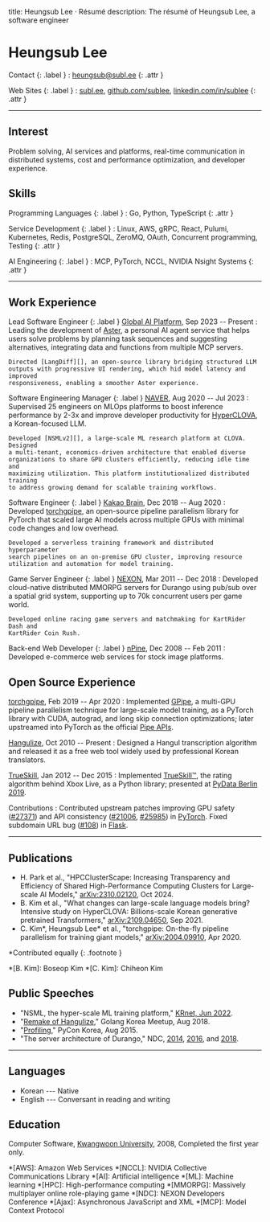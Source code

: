 title: Heungsub Lee · Résumé
description: The résumé of Heungsub Lee, a software engineer

Heungsub Lee
============

Contact {: .label }
: [heungsub@subl.ee](mailto:heungsub@subl.ee)
  {: .attr }

Web Sites {: .label }
: [subl.ee](/),
  [github.com/sublee](https://github.com/sublee),
  [linkedin.com/in/sublee](https://linkedin.com/in/sublee)
  {: .attr }

---

Interest
--------

Problem solving, AI services and platforms, real-time communication in
distributed systems, cost and performance optimization, and developer
experience.

Skills
------

Programming Languages {: .label }
: Go, Python, TypeScript
  {: .attr }

Service Development {: .label }
: Linux, AWS, gRPC, React, Pulumi, Kubernetes, Redis, PostgreSQL, ZeroMQ, OAuth,
  Concurrent programming, Testing
  {: .attr }

AI Engineering {: .label }
: MCP, PyTorch, NCCL, NVIDIA Nsight Systems
  {: .attr }

---

Work Experience
---------------

Lead Software Engineer {: .label }
[Global AI Platform][gapco], Sep 2023 -- Present
:   Leading the development of [Aster][], a personal AI agent service that helps
    users solve problems by planning task sequences and suggesting alternatives,
    integrating data and functions from multiple MCP servers.

    Directed [LangDiff][], an open-source library bridging structured LLM
    outputs with progressive UI rendering, which hid model latency and improved
    responsiveness, enabling a smoother Aster experience.

[gapco]: https://globalaiplatform.com/
[aster]: https://asterapp.ai/
[langdiff]: https://github.com/globalaiplatform/langdiff

Software Engineering Manager {: .label }
[NAVER][], Aug 2020 -- Jul 2023
:   Supervised 25 engineers on MLOps platforms to boost inference performance by
    2-3x and improve developer productivity for [HyperCLOVA][], a Korean-focused
    LLM.

    Developed [NSMLv2][], a large-scale ML research platform at CLOVA. Designed
    a multi-tenant, economics-driven architecture that enabled diverse
    organizations to share GPU clusters efficiently, reducing idle time and
    maximizing utilization. This platform institutionalized distributed training
    to address growing demand for scalable training workflows.

[naver]: https://navercorp.com/
[hyperclova]: https://clova.ai/hyperclova
[nsmlv2]: https://deview.kr/2023/sessions/550
[clova]: https://clova.ai/

Software Engineer {: .label }
[Kakao Brain][kakaobrain], Dec 2018 -- Aug 2020
:   Developed [torchgpipe][], an open-source pipeline parallelism library for
    PyTorch that scaled large AI models across multiple GPUs with minimal code
    changes and low overhead.

    Developed a serverless training framework and distributed hyperparameter
    search pipelines on an on-premise GPU cluster, improving resource
    utilization and automation for model training.

[kakaobrain]: https://github.com/kakaobrain
[torchgpipe]: https://torchgpipe.readthedocs.io/

Game Server Engineer {: .label }
[NEXON][], Mar 2011 -- Dec 2018
:   Developed cloud-native distributed MMORPG servers for Durango using
    pub/sub over a spatial grid system, supporting up to 70k concurrent users
    per game world.

    Developed online racing game servers and matchmaking for KartRider Dash and
    KartRider Coin Rush.

[nexon]: https://company.nexon.com/en/
[kartrider]: https://kart.nexon.com/

Back-end Web Developer {: .label }
[nPine][iclickart], Dec 2008 -- Feb 2011
:   Developed e-commerce web services for stock image platforms.

[iclickart]: https://iclickart.co.kr/

Open Source Experience
----------------------

[torchgpipe][], Feb 2019 -- Apr 2020
:   Implemented [GPipe][], a multi-GPU pipeline parallelism technique for
    large-scale model training, as a PyTorch library with CUDA, autograd, and
    long skip connection optimizations; later upstreamed into PyTorch as the
    official [Pipe APIs][pytorch-pipe].

[torchgpipe]: https://torchgpipe.readthedocs.io/
[gpipe]: https://arxiv.org/abs/1811.06965
[pytorch-pipe]: https://pytorch.org/docs/2.0/pipeline.html

[Hangulize][], Oct 2010 -- Present
:   Designed a Hangul transcription algorithm and released it as a free web
    tool widely used by professional Korean translators.

[hangulize]: https://hangulize.org/

[TrueSkill][trueskill], Jan 2012 -- Dec 2015
:   Implemented [TrueSkill™][trueskill-tm], the rating algorithm behind Xbox
    Live, as a Python library; presented at [PyData Berlin 2019][pydata2019].

[trueskill]: https://trueskill.org/
[trueskill-tm]: https://www.microsoft.com/en-us/research/project/trueskill-ranking-system/
[pydata2019]: https://docs.google.com/presentation/d/1S5v9D31vpsr22efMSSCO6hmN2SQNCIqKG7JyGzUSzeI/edit?usp=sharing

Contributions
:   Contributed upstream patches improving GPU safety ([#27371][pytorch#27371])
    and API consistency ([#21006][pytorch#21006], [#25985][pytorch#25985]) in
    [PyTorch][]. Fixed subdomain URL bug ([#108][flask#108]) in [Flask][].

[pytorch]:       https://pytorch.org/
[pytorch#27371]: https://github.com/pytorch/pytorch/pull/27371
[pytorch#21006]: https://github.com/pytorch/pytorch/pull/21006
[pytorch#25985]: https://github.com/pytorch/pytorch/pull/25985
[pytorch#18568]: https://github.com/pytorch/pytorch/pull/18568
[flask]:         https://flask.palletsprojects.com/
[flask#108]:     https://github.com/pallets/flask/issues/108

---

Publications
------------

<!-- IEEE style: https://libguides.nps.edu/citation/ieee -->
- H. Park et al., "HPCClusterScape: Increasing Transparency and Efficiency of
  Shared High-Performance Computing Clusters for Large-scale AI Models,"
  [arXiv:2310.02120][arxiv:hpcclusterscape], Oct 2024.
- B. Kim et al., "What changes can large-scale language models bring? Intensive
  study on HyperCLOVA: Billions-scale Korean generative pretrained
  Transformers," [arXiv:2109.04650][arxiv:hyperclova], Sep 2021.
- C. Kim\*, Heungsub Lee\* et al., "torchgpipe: On-the-fly pipeline parallelism
  for training giant models," [arXiv:2004.09910][arxiv:torchgpipe], Apr 2020.

\*Contributed equally
{: .footnote }

*[B. Kim]: Boseop Kim
*[C. Kim]: Chiheon Kim

[arxiv:hpcclusterscape]: https://arxiv.org/abs/2310.02120
[arxiv:hyperclova]: https://arxiv.org/abs/2109.04650
[arxiv:torchgpipe]: https://arxiv.org/abs/2004.09910

Public Speeches
---------------

<!-- Also, IEEE style -->
- "NSML, the hyper-scale ML training platform," [KRnet, Jun 2022][krnet22].
- "[Remake of Hangulize][gokr1808]," Golang Korea Meetup, Aug 2018.
- "[Profiling][pycon15]," PyCon Korea, Aug 2015.
- "The server architecture of Durango," NDC, [2014][ndc14], [2016][ndc16], and
  [2018][ndc18].

[krnet22]: https://www.kca.kr/boardView.do?boardId=NOTICE&seq=4600077

[gokr1808]: https://subl.ee/~gokr1808
[pycon15]:  https://subl.ee/~pycon15

[ndc18]: https://subl.ee/~ndc18
[ndc16]: https://subl.ee/~ndc16
[ndc14]: https://subl.ee/~ndc14

---

Languages
---------

- Korean --- Native
- English --- Conversant in reading and writing

Education
---------

Computer Software, [Kwangwoon University][kw], 2008, Completed the first year
only.

[kw]: https://www.kw.ac.kr/

<!-- abbrs -->
*[AWS]:    Amazon Web Services
*[NCCL]:   NVIDIA Collective Communications Library
*[AI]:     Artificial intelligence
*[ML]:     Machine learning
*[HPC]:    High-performance computing
*[MMORPG]: Massively multiplayer online role-playing game
*[NDC]:    NEXON Developers Conference
*[Ajax]:   Asynchronous JavaScript and XML
*[MCP]:    Model Context Protocol
